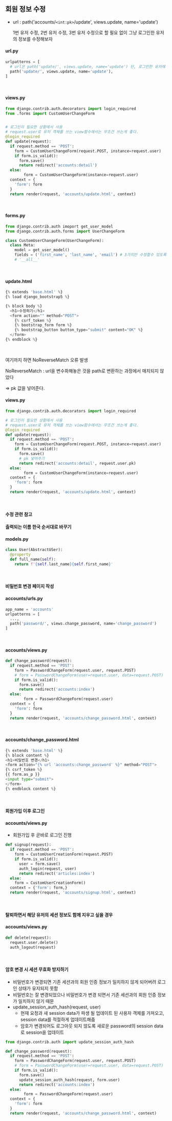 ## 회원 정보 수정

* url : path('accounts/`<int:pk>`/update', views.update, name='update')

  1번 유저 수정, 2번 유저 수정, 3번 유저 수정으로 할 필요 없이 그냥 로그인한 유저의 정보를 수정해보자 

#### url.py

``` python
urlpatterns = [
  # url은 path('update/', views.update, name='update') 단, 로그인한 유저에 대해서만
  path('update/', views.update, name='update'),
]
```

<br>

#### views.py

``` python
from django.contrib.auth.decorators import login_required
from .forms import CustomUserChangeForm


# 로그인이 필요한 상황에서 사용
# request.user로 유저 객체를 쓰는 view함수에서는 무조건 쓰는게 좋다.
@login_required
def update(request):
  if request.method == 'POST':
    form = CustomUserChangeForm(request.POST, instance=request.user)
    if form.is_valid():
      form.save()
      return redirect('accounts:detail')
  else:
		form = CustomUserChangeForm(instance=request.user)
  context = {
    'form': form
  }
  return render(request, 'accounts/update.html', context)
```

<br>

#### forms.py

``` python
from django.contrib.auth imoport get_user_model
from django.contrib.auth.forms import UserChangeForm

class CustomUserChangeForm(UserChangeForm):
  class Meta:
    model = get_user_model()
    fields = ('first_name', 'last_name', 'email') # 3가지만 수정할수 있도록
    # '__all__'
```

<br>

#### update.html

``` python
{% extends 'base.html' %}
{% load django_bootstrap5 %}

{% block body %}
  <h1>수정하기</h1>
  <form action="" method="POST">
    {% csrf_token %}
    {% bootstrap_form form %}
    {% bootstrap_button button_type="submit" content="OK" %}
  </form>
{% endblock %}
```

<br>

여기까지 하면 NoReverseMatch 오류 발생

NoReverseMatch : url을 변수화해놓은 것을 path로 변환하는 과정에서 매치되지 않았다

=> pk 값을 넣어준다.

#### views.py

``` python
from django.contrib.auth.decorators import login_required

# 로그인이 필요한 상황에서 사용
# request.user로 유저 객체를 쓰는 view함수에서는 무조건 쓰는게 좋다.
@login_required
def update(request):
  if request.method == 'POST':
    form = CustomUserChangeForm(request.POST, instance=request.user)
    if form.is_valid():
      form.save()
      # pk 넣어주기
      return redirect('accounts:detail', request.user.pk)
  else:
		form = CustomUserChangeForm(instance=request.user)
  context = {
    'form': form
  }
  return render(request, 'accounts/update.html', context)
```

<br>

#### 수정 관련 참고

#### 출력되는 이름 한국 순서대로 바꾸기

#### models.py

``` python
class User(AbstractUSer):
  @property
  def full_name(self):
    return f'{self.last_name}{self.first_name}'
```

<br>



#### 비밀번호 변경 페이지 작성

#### accounts/urls.py

``` python
app_name = 'accounts'
urlpatterns = [
  ...,
  path('password/', views.change_password, name='change_password')
]
```

<br>

#### accounts/views.py

``` python
def change_password(request):
  if request.method == 'POST':
    form = PasswordChangeForm(request.user, request.POST)
    # form = PasswordChangeForm(user=request.user, data=request.POST)
    if form.is_valid():
      form.save()
      return redirect('accounts:index')
  else:
		form = PasswordChangeForm(request.user)
  context = {
    'form': form
  }
  return render(request, 'accounts/change_password.html', context)
```

<br>

#### accounts/change_password.html

``` python
{% extends 'base.html' %}
{% block content %}
<h1>비밀번호 변경</h1>
<form action="{% url 'accounts:change_password' %}" method="POST">
{% csrf_token %}
{{ form.as_p }}
<input type="submit">
</form>
{% endblock content %}
```

<br>

#### 회원가입 이후 로그인

#### accounts/views.py

* 회원가입 후 곧바로 로그인 진행

``` python
def signup(request):
  if request.method == 'POST':
    form = CustomUserCreationForm(request.POST)
    if form.is_valid():
      user = form.save()
      auth_login(request, user)
      return redirect('articles:index')
  else:
    form = CustomUserCreationForm()
  context = {'form': form,}
  return render(request, 'accounts/signup.html', context)
```

<br>

#### 탈퇴하면서 해당 유저의 세션 정보도 함께 지우고 싶을 경우

#### accounts/views.py

``` python
def delete(request):
  request.user.delete()
  auth_logout(request)
```

<br>

#### 암호 변경 시 세션 무효화 방지하기

* 비밀번호가 변경되면 기존 세션과의 회원 인증 정보가 일치하지 않게 되어버려 로그인 상태가 유지되지 못함
* 비밀번호는 잘 변경되었으나 비밀번호가 변경 되면서 기존 세션과의 회원 인증 정보가 일치하지 않기 때문
* update_session_auth_hash(request, user)
  * 현재 요청과 새 session data가 파생 될 업데이트 된 사용자 객체를 가져오고, session data를 적절하게 업데이트해줌
  * 암호가 변경되어도 로그아웃 되지 않도록 새로운 password의 session data로 session을 업데이트

``` python
from django.contrib.auth import update_session_auth_hash

def change_password(request):
  if request.method == 'POST':
    form = PasswordChangeForm(request.user, request.POST)
    # form = PasswordChangeForm(user=request.user, data=request.POST)
    if form.is_valid():
      form.save()
      update_session_auth_hash(request, form.user)
      return redirect('accounts:index')
  else:
		form = PasswordChangeForm(request.user)
  context = {
    'form': form
  }
  return render(request, 'accounts/change_password.html', context)
```

<br>

